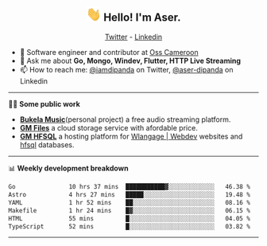 <h2 align="center"> <img src="https://github.com/gabriel-TheCode/gabriel-TheCode/blob/master/gifs/Hi.gif" width="30px"> Hello! I'm Aser.</h2>
<p align="center">
  <a href="https://twitter.com/iamdipanda">Twitter</a> - 
  <a href="https://www.linkedin.com/in/aser-dipanda/">Linkedin</a>
</p>


- 🔭 Software engineer and contributor at [Oss Cameroon](https://github.com/osscameroon)
- 💬 Ask me about **Go, Mongo, Windev, Flutter, HTTP Live Streaming**
- 📫 How to reach me: [@iamdipanda](https://twitter.com/iamdipanda) on Twitter, [@aser-dipanda](https://www.linkedin.com/in/aser-dipanda/) on Linkedin

-------

👨‍💻 **Some public work**

- **[Bukela Music](https://music.bukela.co)**(personal project) a free audio streaming platform. 
- **[GM Files](https://gamesmania.io)** a cloud storage service with afordable price.
- **[GM HFSQL](https://gamesmania.io)** a hosting platform for [Wlangage | Webdev](https://pcsoft.fr/webdev/index.html) websites and [hfsql](https://pcsoft.fr/accueilpub/hfsql.htm) databases.
-------

📊 **Weekly development breakdown**

<!--START_SECTION:waka-->

```text
Go               10 hrs 37 mins  ███████████▓░░░░░░░░░░░░░   46.38 %
Astro            4 hrs 27 mins   █████░░░░░░░░░░░░░░░░░░░░   19.48 %
YAML             1 hr 52 mins    ██░░░░░░░░░░░░░░░░░░░░░░░   08.16 %
Makefile         1 hr 24 mins    █▓░░░░░░░░░░░░░░░░░░░░░░░   06.15 %
HTML             55 mins         █░░░░░░░░░░░░░░░░░░░░░░░░   04.05 %
TypeScript       52 mins         █░░░░░░░░░░░░░░░░░░░░░░░░   03.82 %
```

<!--END_SECTION:waka-->

-------
